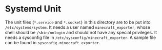 # Systemd Unit

The unit files (`*.service` and `*.socket`) in this directory are to be put into `/etc/systemd/system`.
It needs a user named `minecraft_exporter`, whose shell should be `/sbin/nologin` and should not have any special privileges.
It needs a sysconfig file in `/etc/sysconfig/minecraft_exporter`.
A sample file can be found in `sysconfig.minecraft_exporter`.
